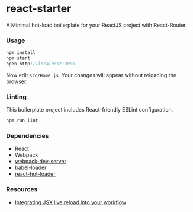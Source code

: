 # react-starter

A Minimal hot-load boilerplate for your ReactJS project with React-Router.

### Usage

```javascript
npm install
npm start
open http://localhost:3000
```

Now edit `src/Home.js`.
Your changes will appear without reloading the browser.

### Linting

This boilerplate project includes React-friendly ESLint configuration.

```javascript
npm run lint
```

### Dependencies

* React
* Webpack
* [webpack-dev-server](https://github.com/webpack/webpack-dev-server)
* [babel-loader](https://github.com/babel/babel-loader)
* [react-hot-loader](https://github.com/gaearon/react-hot-loader)

### Resources

* [Integrating JSX live reload into your workflow](http://gaearon.github.io/react-hot-loader/getstarted/)
